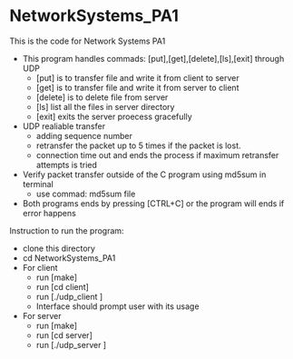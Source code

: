 # NetworkSystems_PA1

This is the code for Network Systems PA1
* This program handles commads: [put],[get],[delete],[ls],[exit] through UDP
  * [put] is to transfer file and write it from client to server
  * [get] is to transfer file and write it from server to client
  * [delete] is to delete file from server
  * [ls] list all the files in server directory
  * [exit] exits the server proecess gracefully 
* UDP realiable transfer  
  * adding sequence number 
  * retransfer the packet up to 5 times if the packet is lost. 
  * connection time out and ends the process if maximum retransfer attempts is tried
* Verify packet transfer outside of the C program using md5sum in terminal
  * use commad: md5sum file   
* Both programs ends by pressing [CTRL+C] or the program will ends if error happens

Instruction to run the program:
* clone this directory 
* cd NetworkSystems_PA1
* For client
  * run [make]
  * run [cd client]
  * run [./udp_client <ip> <port>]
  * Interface should prompt user with its usage
*  For server
   * run [make]
   * run [cd server]
   * run [./udp_server <port>]

  

